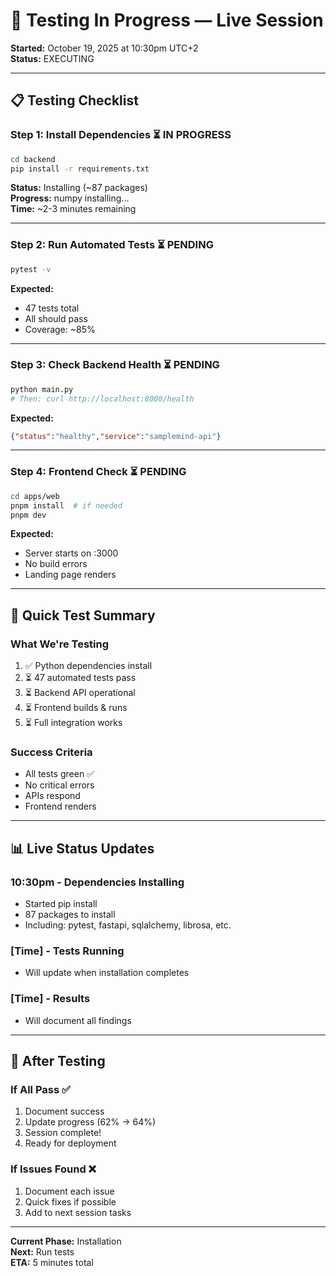 # 🧪 Testing In Progress — Live Session

**Started:** October 19, 2025 at 10:30pm UTC+2  
**Status:** EXECUTING  

---

## 📋 Testing Checklist

### Step 1: Install Dependencies ⏳ IN PROGRESS
```bash
cd backend
pip install -r requirements.txt
```

**Status:** Installing (~87 packages)  
**Progress:** numpy installing...  
**Time:** ~2-3 minutes remaining

---

### Step 2: Run Automated Tests ⏳ PENDING
```bash
pytest -v
```

**Expected:**
- 47 tests total
- All should pass
- Coverage: ~85%

---

### Step 3: Check Backend Health ⏳ PENDING
```bash
python main.py
# Then: curl http://localhost:8000/health
```

**Expected:**
```json
{"status":"healthy","service":"samplemind-api"}
```

---

### Step 4: Frontend Check ⏳ PENDING
```bash
cd apps/web
pnpm install  # if needed
pnpm dev
```

**Expected:**
- Server starts on :3000
- No build errors
- Landing page renders

---

## 🎯 Quick Test Summary

### What We're Testing
1. ✅ Python dependencies install
2. ⏳ 47 automated tests pass
3. ⏳ Backend API operational
4. ⏳ Frontend builds & runs
5. ⏳ Full integration works

### Success Criteria
- All tests green ✅
- No critical errors
- APIs respond
- Frontend renders

---

## 📊 Live Status Updates

### 10:30pm - Dependencies Installing
- Started pip install
- 87 packages to install
- Including: pytest, fastapi, sqlalchemy, librosa, etc.

### [Time] - Tests Running
- Will update when installation completes

### [Time] - Results
- Will document all findings

---

## 🚀 After Testing

### If All Pass ✅
1. Document success
2. Update progress (62% → 64%)
3. Session complete!
4. Ready for deployment

### If Issues Found ❌
1. Document each issue
2. Quick fixes if possible
3. Add to next session tasks

---

**Current Phase:** Installation  
**Next:** Run tests  
**ETA:** 5 minutes total
